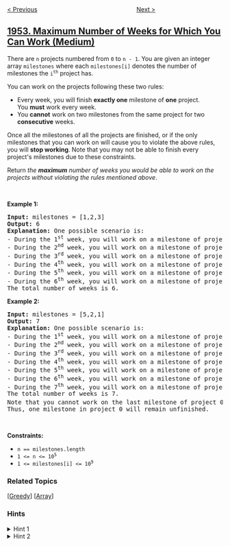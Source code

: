 <!--|This file generated by command(leetcode description); DO NOT EDIT.    |-->
<!--+----------------------------------------------------------------------+-->
<!--|@author    openset <openset.wang@gmail.com>                           |-->
<!--|@link      https://github.com/openset                                 |-->
<!--|@home      https://github.com/openset/leetcode                        |-->
<!--+----------------------------------------------------------------------+-->

[< Previous](../three-divisors "Three Divisors")
　　　　　　　　　　　　　　　　
[Next >](../minimum-garden-perimeter-to-collect-enough-apples "Minimum Garden Perimeter to Collect Enough Apples")

## [1953. Maximum Number of Weeks for Which You Can Work (Medium)](https://leetcode.com/problems/maximum-number-of-weeks-for-which-you-can-work "你可以工作的最大周数")

<p>There are <code>n</code> projects numbered from <code>0</code> to <code>n - 1</code>. You are given an integer array <code>milestones</code> where each <code>milestones[i]</code> denotes the number of milestones the <code>i<sup>th</sup></code> project has.</p>

<p>You can work on the projects following these two rules:</p>

<ul>
	<li>Every week, you will finish <strong>exactly one</strong> milestone of <strong>one</strong> project. You&nbsp;<strong>must</strong>&nbsp;work every week.</li>
	<li>You <strong>cannot</strong> work on two milestones from the same project for two <strong>consecutive</strong> weeks.</li>
</ul>

<p>Once all the milestones of all the projects are finished, or if the only milestones that you can work on will cause you to violate the above rules, you will <strong>stop working</strong>. Note that you may not be able to finish every project&#39;s milestones due to these constraints.</p>

<p>Return <em>the <strong>maximum</strong> number of weeks you would be able to work on the projects without violating the rules mentioned above</em>.</p>

<p>&nbsp;</p>
<p><strong>Example 1:</strong></p>

<pre>
<strong>Input:</strong> milestones = [1,2,3]
<strong>Output:</strong> 6
<strong>Explanation:</strong> One possible scenario is:
​​​​- During the 1<sup>st</sup> week, you will work on a milestone of project 0.
- During the 2<sup>nd</sup> week, you will work on a milestone of project 2.
- During the 3<sup>rd</sup> week, you will work on a milestone of project 1.
- During the 4<sup>th</sup> week, you will work on a milestone of project 2.
- During the 5<sup>th</sup> week, you will work on a milestone of project 1.
- During the 6<sup>th</sup> week, you will work on a milestone of project 2.
The total number of weeks is 6.
</pre>

<p><strong>Example 2:</strong></p>

<pre>
<strong>Input:</strong> milestones = [5,2,1]
<strong>Output:</strong> 7
<strong>Explanation:</strong> One possible scenario is:
- During the 1<sup>st</sup> week, you will work on a milestone of project 0.
- During the 2<sup>nd</sup> week, you will work on a milestone of project 1.
- During the 3<sup>rd</sup> week, you will work on a milestone of project 0.
- During the 4<sup>th</sup> week, you will work on a milestone of project 1.
- During the 5<sup>th</sup> week, you will work on a milestone of project 0.
- During the 6<sup>th</sup> week, you will work on a milestone of project 2.
- During the 7<sup>th</sup> week, you will work on a milestone of project 0.
The total number of weeks is 7.
Note that you cannot work on the last milestone of project 0 on 8<sup>th</sup> week because it would violate the rules.
Thus, one milestone in project 0 will remain unfinished.
</pre>

<p>&nbsp;</p>
<p><strong>Constraints:</strong></p>

<ul>
	<li><code>n == milestones.length</code></li>
	<li><code>1 &lt;= n &lt;= 10<sup>5</sup></code></li>
	<li><code>1 &lt;= milestones[i] &lt;= 10<sup>9</sup></code></li>
</ul>

### Related Topics
  [[Greedy](../../tag/greedy/README.md)]
  [[Array](../../tag/array/README.md)]

### Hints
<details>
<summary>Hint 1</summary>
Work on the project with the largest number of milestones as long as it is possible.
</details>

<details>
<summary>Hint 2</summary>
Does the project with the largest number of milestones affect the number of weeks?
</details>
